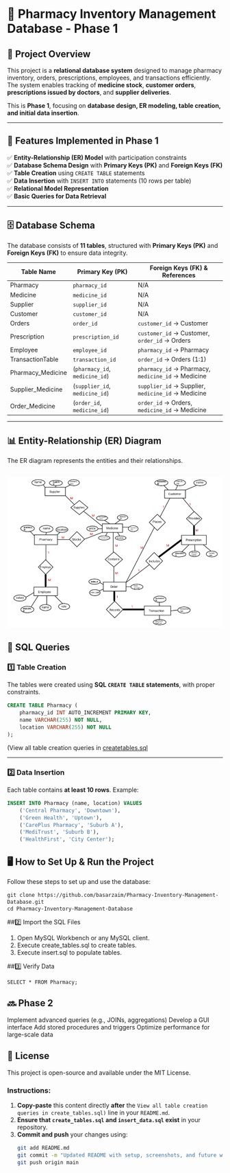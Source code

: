 # 🏥 Pharmacy Inventory Management Database - Phase 1

## 📌 Project Overview
This project is a **relational database system** designed to manage pharmacy inventory, orders, prescriptions, employees, and transactions efficiently. The system enables tracking of **medicine stock**, **customer orders**, **prescriptions issued by doctors**, and **supplier deliveries**. 

This is **Phase 1**, focusing on **database design, ER modeling, table creation, and initial data insertion**.

---

## 🚀 Features Implemented in Phase 1
✅ **Entity-Relationship (ER) Model** with participation constraints  
✅ **Database Schema Design** with **Primary Keys (PK)** and **Foreign Keys (FK)**  
✅ **Table Creation** using `CREATE TABLE` statements  
✅ **Data Insertion** with `INSERT INTO` statements (10 rows per table)  
✅ **Relational Model Representation**  
✅ **Basic Queries for Data Retrieval**  

---

## 🗄️ Database Schema
The database consists of **11 tables**, structured with **Primary Keys (PK)** and **Foreign Keys (FK)** to ensure data integrity.

| Table Name        | Primary Key (PK)       | Foreign Keys (FK) & References |
|-------------------|-----------------------|--------------------------------|
| Pharmacy         | `pharmacy_id`         | N/A                            |
| Medicine         | `medicine_id`         | N/A                            |
| Supplier         | `supplier_id`         | N/A                            |
| Customer         | `customer_id`         | N/A                            |
| Orders          | `order_id`            | `customer_id` → Customer       |
| Prescription    | `prescription_id`      | `customer_id` → Customer, `order_id` → Orders |
| Employee        | `employee_id`          | `pharmacy_id` → Pharmacy      |
| TransactionTable| `transaction_id`       | `order_id` → Orders (1:1)     |
| Pharmacy_Medicine | (`pharmacy_id`, `medicine_id`) | `pharmacy_id` → Pharmacy, `medicine_id` → Medicine |
| Supplier_Medicine | (`supplier_id`, `medicine_id`) | `supplier_id` → Supplier, `medicine_id` → Medicine |
| Order_Medicine  | (`order_id`, `medicine_id`) | `order_id` → Orders, `medicine_id` → Medicine |

---

## 📊 Entity-Relationship (ER) Diagram
The ER diagram represents the entities and their relationships.

![ER Diagram](er.png)
---

## 🔨 SQL Queries

### 1️⃣ **Table Creation**
The tables were created using **SQL `CREATE TABLE` statements**, with proper constraints.

```sql
CREATE TABLE Pharmacy (
    pharmacy_id INT AUTO_INCREMENT PRIMARY KEY,
    name VARCHAR(255) NOT NULL,
    location VARCHAR(255) NOT NULL
);
```

(View all table creation queries in [createtables.sql](createtables.sql])

---

### 2️⃣ **Data Insertion**
Each table contains **at least 10 rows**. Example:

```sql
INSERT INTO Pharmacy (name, location) VALUES
    ('Central Pharmacy', 'Downtown'),
    ('Green Health', 'Uptown'),
    ('CarePlus Pharmacy', 'Suburb A'),
    ('MediTrust', 'Suburb B'),
    ('HealthFirst', 'City Center');
```

## 🖥️ How to Set Up & Run the Project
Follow these steps to set up and use the database:
```
git clone https://github.com/basarzaim/Pharmacy-Inventory-Management-Database.git
cd Pharmacy-Inventory-Management-Database
```
##2️⃣ Import the SQL Files
1. Open MySQL Workbench or any MySQL client.
2. Execute create_tables.sql to create tables.
3. Execute insert.sql to populate tables.

##3️⃣ Verify Data
```
SELECT * FROM Pharmacy;
```

## 🔜 Phase 2
Implement advanced queries (e.g., JOINs, aggregations)
Develop a GUI interface
Add stored procedures and triggers
Optimize performance for large-scale data

## 📜 License
This project is open-source and available under the MIT License.


### **Instructions:**
1. **Copy-paste** this content directly **after** the `View all table creation queries in create_tables.sql)` line in your `README.md`.
2. **Ensure that `create_tables.sql` and `insert_data.sql` exist** in your repository.
3. **Commit and push** your changes using:
   ```bash
   git add README.md
   git commit -m "Updated README with setup, screenshots, and future work"
   git push origin main

